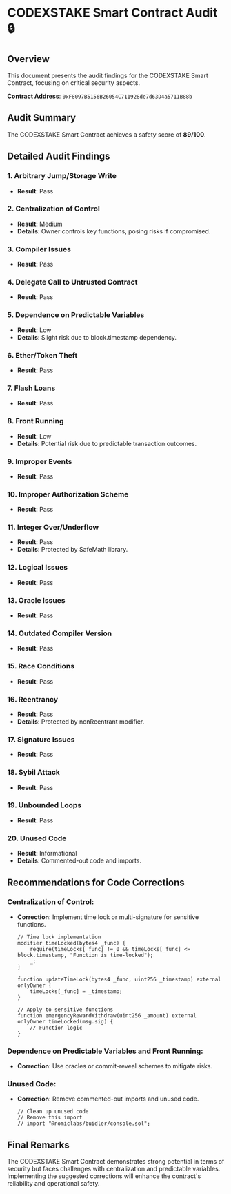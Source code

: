 # CODEXSTAKE Smart Contract Audit 🔒

## Overview
This document presents the audit findings for the CODEXSTAKE Smart Contract, focusing on critical security aspects.

**Contract Address**: `0xF8097B5156B26054C711928de7d63D4a5711B88b`

## Audit Summary
The CODEXSTAKE Smart Contract achieves a safety score of **89/100**.

## Detailed Audit Findings

### 1. Arbitrary Jump/Storage Write
- **Result**: Pass

### 2. Centralization of Control
- **Result**: Medium
- **Details**: Owner controls key functions, posing risks if compromised.

### 3. Compiler Issues
- **Result**: Pass

### 4. Delegate Call to Untrusted Contract
- **Result**: Pass

### 5. Dependence on Predictable Variables
- **Result**: Low
- **Details**: Slight risk due to block.timestamp dependency.

### 6. Ether/Token Theft
- **Result**: Pass

### 7. Flash Loans
- **Result**: Pass

### 8. Front Running
- **Result**: Low
- **Details**: Potential risk due to predictable transaction outcomes.

### 9. Improper Events
- **Result**: Pass

### 10. Improper Authorization Scheme
- **Result**: Pass

### 11. Integer Over/Underflow
- **Result**: Pass
- **Details**: Protected by SafeMath library.

### 12. Logical Issues
- **Result**: Pass

### 13. Oracle Issues
- **Result**: Pass

### 14. Outdated Compiler Version
- **Result**: Pass

### 15. Race Conditions
- **Result**: Pass

### 16. Reentrancy
- **Result**: Pass
- **Details**: Protected by nonReentrant modifier.

### 17. Signature Issues
- **Result**: Pass

### 18. Sybil Attack
- **Result**: Pass

### 19. Unbounded Loops
- **Result**: Pass

### 20. Unused Code
- **Result**: Informational
- **Details**: Commented-out code and imports.

## Recommendations for Code Corrections

### Centralization of Control:
- **Correction**: Implement time lock or multi-signature for sensitive functions.

    ```solidity
    // Time lock implementation
    modifier timeLocked(bytes4 _func) {
        require(timeLocks[_func] != 0 && timeLocks[_func] <= block.timestamp, "Function is time-locked");
        _;
    }

    function updateTimeLock(bytes4 _func, uint256 _timestamp) external onlyOwner {
        timeLocks[_func] = _timestamp;
    }

    // Apply to sensitive functions
    function emergencyRewardWithdraw(uint256 _amount) external onlyOwner timeLocked(msg.sig) {
        // Function logic
    }
    ```

### Dependence on Predictable Variables and Front Running:
- **Correction**: Use oracles or commit-reveal schemes to mitigate risks.

### Unused Code:
- **Correction**: Remove commented-out imports and unused code.

    ```solidity
    // Clean up unused code
    // Remove this import
    // import "@nomiclabs/buidler/console.sol";
    ```

## Final Remarks
The CODEXSTAKE Smart Contract demonstrates strong potential in terms of security but faces challenges with centralization and predictable variables. Implementing the suggested corrections will enhance the contract's reliability and operational safety.
